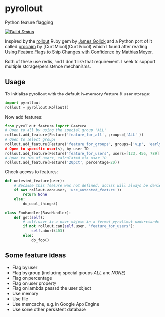 # pyrollout
Python feature flagging

[![Build Status](https://travis-ci.org/brechin/pyrollout.svg?branch=master)](https://travis-ci.org/brechin/pyrollout)

Inspired by the [rollout](https://github.com/FetLife/rollout) Ruby gem by [James Golick](https://github.com/jamesgolick)
and a Python port of it called
[proclaim](https://github.com/asenchi/proclaim) by [Curt Micol](Curt Micol) which I found after reading
[Using Feature Flags to Ship Changes with Confidence](http://blog.travis-ci.com/2014-03-04-use-feature-flags-to-ship-changes-with-confidence/)
by [Mathias Meyer](https://github.com/roidrage).

Both of these use redis, and I don't like that requirement. I seek to support multiple storage/persistence mechanisms.

Usage
-----

To initialize pyrollout with the default in-memory feature & user storage:

```python
import pyrollout
rollout = pyrollout.Rollout()
```

Now add features:

```python
from pyrollout.feature import Feature
# Open to all by using the special group 'ALL'
rollout.add_feature(Feature('feature_for_all', groups=['ALL']))
# Open to select groups
rollout.add_feature(Feature('feature_for_groups', groups=['vip', 'early_adopter]))
# Open to specific user(s), by user ID
rollout.add_feature(Feature('feature_for_users', users=[123, 456, 789]))
# Open to 20% of users, calculated via user ID
rollout.add_feature(Feature('20pct', percentage=20))
```

Check access to features:

```python
def untested_feature(user):
    # Because this feature was not defined, access will always be denied (by default)
    if not rollout.can(user, 'use_untested_feature'):
        return None
    else:
        do_cool_things()

class FooHandler(BaseHandler):
    def get(self):
        # self.user is a user object in a format pyrollout understands
        if not rollout.can(self.user, 'feature_for_users'):
            self.abort(403)
        else:
            do_foo()
```

Some feature ideas
------------------

* Flag by user
* Flag by group (including special groups _ALL_ and _NONE_)
* Flag on percentage
* Flag on user property
* Flag on lambda passed the user object
* Use memory
* Use file
* Use memcache, e.g. in Google App Engine
* Use some other persistent database
